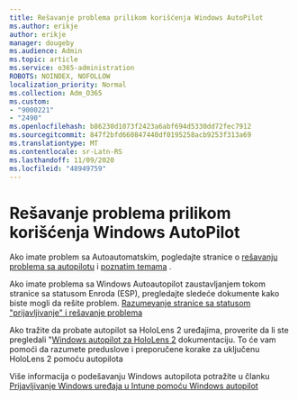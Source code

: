 ```yaml
---
title: Rešavanje problema prilikom korišćenja Windows AutoPilot
ms.author: erikje
author: erikje
manager: dougeby
ms.audience: Admin
ms.topic: article
ms.service: o365-administration
ROBOTS: NOINDEX, NOFOLLOW
localization_priority: Normal
ms.collection: Adm_O365
ms.custom:
- "9000221"
- "2490"
ms.openlocfilehash: b86230d1073f2423a6abf694d5330dd72fec7912
ms.sourcegitcommit: 847f2bfd660847440df0195258acb9253f313a69
ms.translationtype: MT
ms.contentlocale: sr-Latn-RS
ms.lasthandoff: 11/09/2020
ms.locfileid: "48949759"
---
```

# <a name="troubleshoot-issues-when-using-windows-autopilot"></a>Rešavanje problema prilikom korišćenja Windows AutoPilot

Ako imate problem sa Autoautomatskim, pogledajte stranice o [rešavanju problema sa autopilotu](https://docs.microsoft.com/windows/deployment/windows-autopilot/troubleshooting) i [poznatim temama](https://docs.microsoft.com/windows/deployment/windows-autopilot/known-issues) .

Ako imate problema sa Windows Autoautopilot zaustavljanjem tokom stranice sa statusom Enroda (ESP), pregledajte sledeće dokumente kako biste mogli da rešite problem. [Razumevanje stranice sa statusom "prijavljivanje" i rešavanje problema](https://docs.microsoft.com/troubleshoot/mem/intune/understand-troubleshoot-esp)

Ako tražite da probate autopilot sa HoloLens 2 uređajima, proverite da li ste pregledali "[Windows autopilot za HoloLens 2](https://docs.microsoft.com/hololens/hololens2-autopilot) dokumentaciju. To će vam pomoći da razumete preduslove i preporučene korake za uključenu HoloLens 2 pomoću autopilota  

Više informacija o podešavanju Windows autopilota potražite u članku [Prijavljivanje Windows uređaja u Intune pomoću Windows autopilot](https://docs.microsoft.com/intune/enrollment/enrollment-autopilot)
